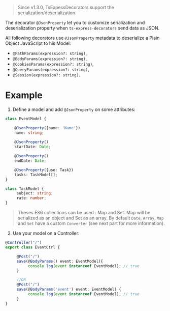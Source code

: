 > Since v1.3.0, TsExpessDecorators support the serialization/deserialization.

The decorator `@JsonProperty` let you to customize serialization and deserialization property when `ts-express-decorators` send data as JSON.

All following decorators use `@JsonProperty` metadata to deserialize a Plain Object JavaScript to his Model:

* `@PathParams(expression?: string)`,
* `@BodyParams(expression?: string)`,
* `@CookiesParams(expression?: string)`,
* `@QueryParams(expression?: string)`,
* `@Session(expression?: string)`.

# Example

1. Define a model and add `@JsonProperty` on some attributes:

```typescript
class EventModel {

    @JsonProperty({name: 'Name'})
    name: string;
     
    @JsonProperty()
    startDate: Date;

    @JsonProperty()
    endDate: Date;

    @JsonProperty({use: Task})
    tasks: TaskModel[];
}

class TaskModel {
     subject: string;
     rate: number;
}
```
> Theses ES6 collections can be used : Map and Set.
> Map will be serialized as an object and Set as an array.
> By default `Date`, `Array`, `Map` and `Set` have a custom `Converter` (see next part for more information).

2. Use your model on a Controller:
```typescript
@Controller("/")
export class EventCtrl {

     @Post("/")
     save(@BodyParams() event: EventModel){
          console.log(event instanceof EventModel); // true
     } 

     //OR
     @Post("/")
     save(@BodyParams('event') event: EventModel) {
          console.log(event instanceof EventModel); // true
     }
}
```
